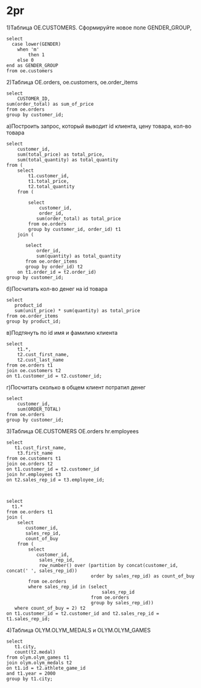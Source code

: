 # 2pr

1)Таблица OE.CUSTOMERS. Сформируйте новое поле GENDER_GROUP,

    select 
      case lower(GENDER)
        when 'm' 
            then 1
        else 0
    end as GENDER_GROUP
    from oe.customers


2)Таблица OE.orders, oe.customers, oe.order_items 

    select 
        CUSTOMER_ID,
    sum(order_total) as sum_of_price
    from oe.orders
    group by customer_id;


а)Построить запрос, который выводит id клиента, цену товара, кол-во товара 


    select 
        customer_id,
        sum(total_price) as total_price,
        sum(total_quantity) as total_quantity
    from (
        select 
            t1.customer_id,
            t1.total_price,
            t2.total_quantity
        from (
       
            select
                customer_id,
                order_id,
               sum(order_total) as total_price
            from oe.orders
            group by customer_id, order_id) t1
        join (
        
           select 
               order_id,
               sum(quantity) as total_quantity
           from oe.order_items
           group by order_id) t2
        on t1.order_id = t2.order_id)
    group by customer_id;



б)Посчитать кол-во денег на id товара 

    select
       product_id
       sum(unit_price) * sum(quantity) as total_price
    from oe.order_items
    group by product_id;

в)Подтянуть по id имя и фамилию клиента

    select
        t1.*,
        t2.cust_first_name,
        t2.cust_last_name
    from oe.orders t1
    join oe.customers t2
    on t1.customer_id = t2.customer_id;

г)Посчитать сколько в общем клиент потратил денег

    select
        customer_id,
        sum(ORDER_TOTAL)
    from oe.orders
    group by customer_id;



3)Таблица OE.CUSTOMERS OE.orders hr.employees


    select
       t1.cust_first_name,
        t3.first_name
    from oe.customers t1
    join oe.orders t2
    on t1.customer_id = t2.customer_id
    join hr.employees t3
    on t2.sales_rep_id = t3.employee_id;



    select 
      t1.*
    from oe.orders t1
    join (
        select 
           customer_id,
           sales_rep_id,
           count_of_buy
        from (
            select
               customer_id,
                sales_rep_id,
                row_number() over (partition by concat(customer_id, concat(' ', sales_rep_id)) 
                                   order by sales_rep_id) as count_of_buy
            from oe.orders
            where sales_rep_id in (select
                                       sales_rep_id
                                   from oe.orders
                                   group by sales_rep_id)) 
       where count_of_buy = 2) t2
    on t1.customer_id = t2.customer_id and t2.sales_rep_id = t1.sales_rep_id;


4)Таблица  OLYM.OLYM_MEDALS и OLYM.OLYM_GAMES



    select
       t1.city,
       count(t2.medal)
    from olym.olym_games t1
    join olym.olym_medals t2
    on t1.id = t2.athlete_game_id
    and t1.year = 2000
    group by t1.city;
